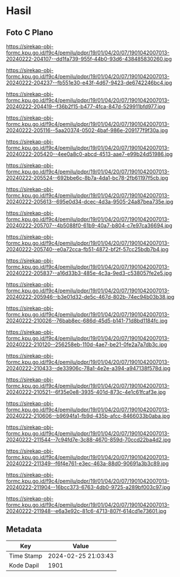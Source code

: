 # Hasil

## Foto C Plano

https://sirekap-obj-formc.kpu.go.id/f9c4/pemilu/pdpr/19/01/04/20/07/1901042007013-20240222-204107--dd1fa739-955f-44b0-93d6-438485830260.jpg

https://sirekap-obj-formc.kpu.go.id/f9c4/pemilu/pdpr/19/01/04/20/07/1901042007013-20240222-204237--fb551e30-e43f-4d67-9423-de6742246bc4.jpg

https://sirekap-obj-formc.kpu.go.id/f9c4/pemilu/pdpr/19/01/04/20/07/1901042007013-20240222-204419--f36b2f15-b477-4fca-847d-529911bfd977.jpg

https://sirekap-obj-formc.kpu.go.id/f9c4/pemilu/pdpr/19/01/04/20/07/1901042007013-20240222-205116--5aa20374-0502-4baf-986e-209177f9f30a.jpg

https://sirekap-obj-formc.kpu.go.id/f9c4/pemilu/pdpr/19/01/04/20/07/1901042007013-20240222-205420--4ee0a8c0-abcd-4513-aae7-e99b24d51986.jpg

https://sirekap-obj-formc.kpu.go.id/f9c4/pemilu/pdpr/19/01/04/20/07/1901042007013-20240222-205524--692bbe6c-8b7a-4da1-bc78-2fb61197f5cb.jpg

https://sirekap-obj-formc.kpu.go.id/f9c4/pemilu/pdpr/19/01/04/20/07/1901042007013-20240222-205613--695e0d34-dcec-4d3a-9505-24a87bea735e.jpg

https://sirekap-obj-formc.kpu.go.id/f9c4/pemilu/pdpr/19/01/04/20/07/1901042007013-20240222-205707--4b5088f0-61b9-40a7-b804-c7e97ca36694.jpg

https://sirekap-obj-formc.kpu.go.id/f9c4/pemilu/pdpr/19/01/04/20/07/1901042007013-20240222-205740--e0a72cca-fb51-4872-bf2f-57cc25bdb7b4.jpg

https://sirekap-obj-formc.kpu.go.id/f9c4/pemilu/pdpr/19/01/04/20/07/1901042007013-20240222-205837--a16d33b3-485e-4c3a-9ed3-c538057fe2e5.jpg

https://sirekap-obj-formc.kpu.go.id/f9c4/pemilu/pdpr/19/01/04/20/07/1901042007013-20240222-205946--b3e01d32-de5c-467d-802b-74ec94b03b38.jpg

https://sirekap-obj-formc.kpu.go.id/f9c4/pemilu/pdpr/19/01/04/20/07/1901042007013-20240222-210026--76bab8ec-686d-45d5-b141-71d8bd1184fc.jpg

https://sirekap-obj-formc.kpu.go.id/f9c4/pemilu/pdpr/19/01/04/20/07/1901042007013-20240222-210120--256258eb-110d-4ae7-be21-0fe2a7a7db3c.jpg

https://sirekap-obj-formc.kpu.go.id/f9c4/pemilu/pdpr/19/01/04/20/07/1901042007013-20240222-210433--de33906c-78a1-4e2e-a394-a947138f578d.jpg

https://sirekap-obj-formc.kpu.go.id/f9c4/pemilu/pdpr/19/01/04/20/07/1901042007013-20240222-210521--6f35e0e8-3935-401d-873c-4e1c61fcaf3e.jpg

https://sirekap-obj-formc.kpu.go.id/f9c4/pemilu/pdpr/19/01/04/20/07/1901042007013-20240222-210606--b9694fa1-fb9d-435b-afcc-8466033b0aba.jpg

https://sirekap-obj-formc.kpu.go.id/f9c4/pemilu/pdpr/19/01/04/20/07/1901042007013-20240222-211544--7c94fd7e-3c88-4670-859d-70ccd22ba4d2.jpg

https://sirekap-obj-formc.kpu.go.id/f9c4/pemilu/pdpr/19/01/04/20/07/1901042007013-20240222-211349--f6f4e761-e3ec-463a-88d0-90691a3b3c89.jpg

https://sirekap-obj-formc.kpu.go.id/f9c4/pemilu/pdpr/19/01/04/20/07/1901042007013-20240222-211904--16bcc373-6763-4db0-9725-a289bf003c97.jpg

https://sirekap-obj-formc.kpu.go.id/f9c4/pemilu/pdpr/19/01/04/20/07/1901042007013-20240222-211948--e6a3e92c-81c6-4713-807f-614cd1e73601.jpg


## Metadata

| Key        | Value               |
| ---------- | ------------------- |
| Time Stamp | 2024-02-25 21:03:43 |
| Kode Dapil | 1901                |



